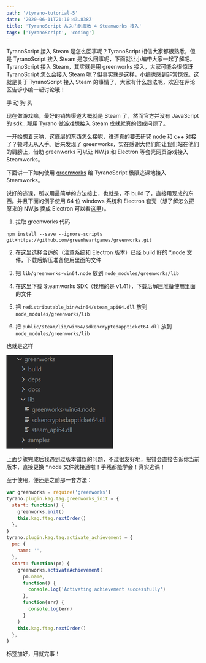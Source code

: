```yaml
---
path: '/tyrano-tutorial-5'
date: '2020-06-11T21:10:43.838Z'
title: 'TyranoScript 从入门到魔改 4 Steamworks 接入'
tags: ['TyranoScript', 'coding']
---
```


TyranoScript 接入 Steam 是怎么回事呢？TyranoScript 相信大家都很熟悉，但是 TyranoScript 接入 Steam 是怎么回事呢，下面就让小编带大家一起了解吧。TyranoScript 接入 Steam，其实就是用 greenworks 接入，大家可能会很惊讶 TyranoScript 怎么会接入 Steam 呢？但事实就是这样，小编也感到非常惊讶。这就是关于 TyranoScript 接入 Steam 的事情了，大家有什么想法呢，欢迎在评论区告诉小编一起讨论哦！

手 动 狗 头

现在做游戏嘛，最好的销售渠道大概就是 Steam 了，然而官方并没有 JavaScript 的 sdk...那用 Tyrano 做游戏想接入 Steam 成就就真的很成问题了。

一开始想着天呐，这底层的东西怎么接呢，难道真的要去研究 node 和 c++ 对接了？顿时无从入手。后来发现了 greenworks，实在感谢大佬们能让我们站在他们的肩膀上，借助 greenworks 可以让 NW.js 和 Electron 等套壳网页游戏接入 Steamworks。

下面讲一下如何使用 [greenworks](https://github.com/greenheartgames/greenworks/blob/master/docs/build-instructions-electron.md) 给 TyranoScript 极限逃课地接入 Steamworks。

说好的逃课，所以用最简单的方法接上，也就是，不 build 了，直接用现成的东西。并且下面的例子使用 64 位 windows 系统和 Electron 套壳（想了解怎么把原来的 NW.js 换成 Electron 可以看[这里](https://ssshooter.com/tyrano-tutorial-3)）。

1. 拉取 greenworks 代码

```
npm install --save --ignore-scripts git+https://github.com/greenheartgames/greenworks.git
```

2. 在[这里](https://greenworks-prebuilds.armaldio.xyz/)选择合适的（注意系统和 Electron 版本）已经 build 好的 \*.node 文件，下载后解压准备使用里面的文件

3. 把 `lib/greenworks-win64.node` 放到 `node_modules/greenworks/lib`

4. 在[这里](https://partner.steamgames.com/downloads/list)下载 Steamworks SDK（我用的是 v1.41），下载后解压准备使用里面的文件

5. 把 `redistributable_bin/win64/steam_api64.dll` 放到 `node_modules/greenworks/lib`

6. 把 `public/steam/lib/win64/sdkencryptedappticket64.dll` 放到 `node_modules/greenworks/lib`

也就是这样

![](lib.png)

上面步骤完成后我遇到过版本错误的问题，不过很友好地，报错会直接告诉你当前版本，直接更换 \*.node 文件就接通啦！手残都能学会！真实逃课！

至于使用，便还是之前那一套方法：

```javascript
var greenworks = require('greenworks')
tyrano.plugin.kag.tag.greenworks_init = {
  start: function() {
    greenworks.init()
    this.kag.ftag.nextOrder()
  },
}
tyrano.plugin.kag.tag.activate_achievement = {
  pm: {
    name: '',
  },
  start: function(pm) {
    greenworks.activateAchievement(
      pm.name,
      function() {
        console.log('Activating achievement successfully')
      },
      function(err) {
        console.log(err)
      }
    )
    this.kag.ftag.nextOrder()
  },
}
```

标签加好，用就完事！
